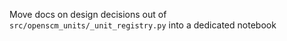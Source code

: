 Move docs on design decisions out of `src/openscm_units/_unit_registry.py` into a dedicated notebook

